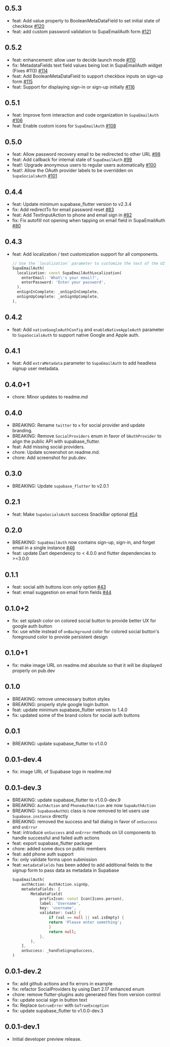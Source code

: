 ## 0.5.3

- feat: Add value property to BooleanMetaDataField to set initial state of checkbox [#120](https://github.com/supabase-community/flutter-auth-ui/pull/120)
- feat: add custom password validation to SupaEmailAuth form [#121](https://github.com/supabase-community/flutter-auth-ui/pull/121)

## 0.5.2

- feat: enhancement: allow user to decide launch mode [#110](https://github.com/supabase-community/flutter-auth-ui/pull/110)
- fix: MetadataFields text field values being lost in SupaEmailAuth widget (Fixes #113) [#114](https://github.com/supabase-community/flutter-auth-ui/pull/114)
- feat: Add BooleanMetaDataField to support checkbox inputs on sign-up form [#115](https://github.com/supabase-community/flutter-auth-ui/pull/115)
- feat: Support for displaying sign-in or sign-up initially [#116](https://github.com/supabase-community/flutter-auth-ui/pull/116)

## 0.5.1

- feat: Improve form interaction and code organization in `SupaEmailAuth` [#106](https://github.com/supabase-community/flutter-auth-ui/pull/106)
- feat: Enable custom icons for `SupaEmailAuth` [#108](https://github.com/supabase-community/flutter-auth-ui/pull/108)

## 0.5.0

- feat: Allow password recovery email to be redirected to other URL [#98](https://github.com/supabase-community/flutter-auth-ui/pull/98)
- feat: Add callback for internal state of `SupaEmailAuth` [#99](https://github.com/supabase-community/flutter-auth-ui/pull/99)
- feat!: Upgrade anonymous users to regular users automatically [#100](https://github.com/supabase-community/flutter-auth-ui/pull/100)
- feat!: Allow the OAuth provider labels to be overridden on `SupaSocialsAuth` [#101](https://github.com/supabase-community/flutter-auth-ui/pull/101)

## 0.4.4

- feat: Update minimum supabase_flutter version to v2.3.4
- fix: Add redirectTo for email password reset [#83](https://github.com/supabase-community/flutter-auth-ui/pull/83)
- feat: Add TextInputAction to phone and email sign in [#82](https://github.com/supabase-community/flutter-auth-ui/pull/82)
- fix: Fix autofill not opening when tapping on email field in SupaEmailAuth [#80](https://github.com/supabase-community/flutter-auth-ui/pull/80)

## 0.4.3

- feat: Add localization / text customization support for all components.
  ```dart
  // Use the `localization` parameter to customize the text of the UI components.
  SupaEmailAuth(
    localization: const SupaEmailAuthLocalization(
      enterEmail: 'What\'s your email?',
      enterPassword: 'Enter your password',
    ),
    onSignInComplete: _onSignInComplete,
    onSignUpComplete: _onSignUpComplete,
  ),
  ```

## 0.4.2

- feat: Add `nativeGoogleAuthConfig` and `enableNativeAppleAuth` parameter to `SupaSocialsAuth` to support native Google and Apple auth.

## 0.4.1

- feat: Add `extraMetadata` parameter to `SupaEmailAuth` to add headless signup user metadata.

## 0.4.0+1

- chore: Minor updates to readme.md

## 0.4.0

- BREAKING: Rename `twitter` to `x` for social provider and update branding.
- BREAKING: Remove `SocialProviders` enum in favor of `OAuthProvider` to align the public API with supabase_flutter.
- feat: Add missing social providers.
- chore: Update screenshot on readme.md.
- chore: Add screenshot for pub.dev.

## 0.3.0

- BREAKING: Update `supabase_flutter` to v2.0.1

## 0.2.1

- feat: Make `SupaSocialsAuth` success SnackBar optional [#54](https://github.com/supabase-community/flutter-auth-ui/pull/54)

## 0.2.0

- BREAKING: `SupaEmailAuth` now contains sign-up, sign-in, and forget email in a single instance [#46](https://github.com/supabase-community/flutter-auth-ui/pull/46)
- feat: update Dart dependency to < 4.0.0 and flutter dependencies to >=3.0.0

## 0.1.1

- feat: social aith buttons icon only option [#43](https://github.com/supabase-community/flutter-auth-ui/pull/43)
- feat: email suggestion on email form fields [#44](https://github.com/supabase-community/flutter-auth-ui/pull/44)

## 0.1.0+2

- fix: set splash color on colored social button to provide better UX for google auth button
- fix: use white instead of `onBackground` color for colored social button's foreground color to provide persistent design

## 0.1.0+1

- fix: make image URL on readme.md absolute so that it will be displayed properly on pub.dev

## 0.1.0

- BREAKING: remove unnecessary button styles
- BREAKING: properly style google login button
- feat: update minimum supabase_flutter version to 1.4.0
- fix: updated some of the brand colors for social auth buttons

## 0.0.1

- BREAKING: update supabase_flutter to v1.0.0

## 0.0.1-dev.4

- fix: image URL of Supabase logo in readme.md

## 0.0.1-dev.3

- BREAKING: update supabase_flutter to v1.0.0-dev.9
- BREAKING: `AuthAction` and `PhoneAuthAction` are now `SupaAuthAction`
- BREAKING: `SupabaseAuthUi` class is now removed to let users use `Supabase.instance` directly
- BREAKING: removed the success and fail dialog in favor of `onSuccess` and `onError`
- feat: introduce `onSuccess` and `onError` methods on UI components to handle successful and failed auth actions
- feat: export supabase_flutter package
- chore: added some docs on public members
- feat: add phone auth support
- fix: only validate forms upon submission
- feat: `metadataFields` has been added to add additional fields to the signup form to pass data as metadata in Supabase
  ```dart
  SupaEmailAuth(
      authAction: AuthAction.signUp,
      metadataFields: [
          MetaDataField(
              prefixIcon: const Icon(Icons.person),
              label: 'Username',
              key: 'username',
              validator: (val) {
                  if (val == null || val.isEmpty) {
                  return 'Please enter something';
                  }
                  return null;
              },
          ),
      ],
      onSuccess: _handleSignupSuccess,
  )
  ```

## 0.0.1-dev.2

- fix: add github actions and fix errors in example
- fix: refactor SocialProviders by using Dart 2.17 enhanced enum
- chore: remove flutter-plugins auto generated files from version control
- fix: update social sign in button text
- fix: Replace `GotrueError` with `GoTrueException`
- fix: update supabase_flutter to v1.0.0-dev.3

## 0.0.1-dev.1

- Initial developer preview release.
